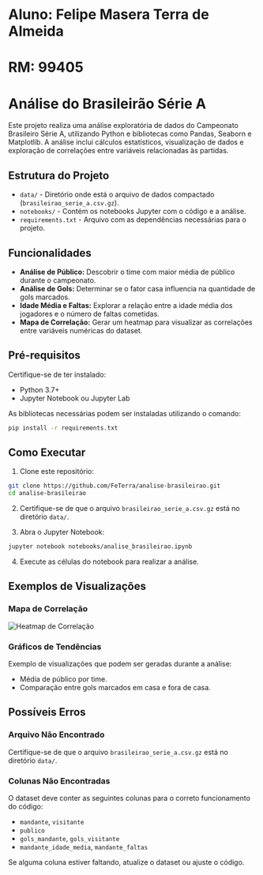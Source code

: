 # Aluno: Felipe Masera Terra de Almeida
# RM: 99405
# Análise do Brasileirão Série A

Este projeto realiza uma análise exploratória de dados do Campeonato Brasileiro Série A, utilizando Python e bibliotecas como Pandas, Seaborn e Matplotlib. A análise inclui cálculos estatísticos, visualização de dados e exploração de correlações entre variáveis relacionadas às partidas.

## Estrutura do Projeto

- `data/` - Diretório onde está o arquivo de dados compactado (`brasileirao_serie_a.csv.gz`).
- `notebooks/` - Contém os notebooks Jupyter com o código e a análise.
- `requirements.txt` - Arquivo com as dependências necessárias para o projeto.

## Funcionalidades

- **Análise de Público:** Descobrir o time com maior média de público durante o campeonato.
- **Análise de Gols:** Determinar se o fator casa influencia na quantidade de gols marcados.
- **Idade Média e Faltas:** Explorar a relação entre a idade média dos jogadores e o número de faltas cometidas.
- **Mapa de Correlação:** Gerar um heatmap para visualizar as correlações entre variáveis numéricas do dataset.

## Pré-requisitos

Certifique-se de ter instalado:

- Python 3.7+
- Jupyter Notebook ou Jupyter Lab

As bibliotecas necessárias podem ser instaladas utilizando o comando:

```bash
pip install -r requirements.txt
```

## Como Executar

1. Clone este repositório:

```bash
git clone https://github.com/FeTerra/analise-brasileirao.git
cd analise-brasileirao
```

2. Certifique-se de que o arquivo `brasileirao_serie_a.csv.gz` está no diretório `data/`.

3. Abra o Jupyter Notebook:

```bash
jupyter notebook notebooks/analise_brasileirao.ipynb
```

4. Execute as células do notebook para realizar a análise.

## Exemplos de Visualizações

### Mapa de Correlação

![Heatmap de Correlação](assets/heatmap_correlacao.png)

### Gráficos de Tendências

Exemplo de visualizações que podem ser geradas durante a análise:

- Média de público por time.
- Comparação entre gols marcados em casa e fora de casa.

## Possíveis Erros

### Arquivo Não Encontrado

Certifique-se de que o arquivo `brasileirao_serie_a.csv.gz` está no diretório `data/`.

### Colunas Não Encontradas

O dataset deve conter as seguintes colunas para o correto funcionamento do código:

- `mandante`, `visitante`
- `publico`
- `gols_mandante`, `gols_visitante`
- `mandante_idade_media`, `mandante_faltas`

Se alguma coluna estiver faltando, atualize o dataset ou ajuste o código.
